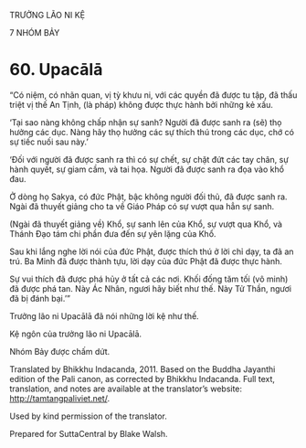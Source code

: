 TRƯỞNG LÃO NI KỆ

7 NHÓM BẢY

# 60\. Upacālā

“Có niệm, có nhãn quan, vị tỳ khưu ni, với các quyền đã được tu tập, đã thấu triệt vị thế An Tịnh, (là pháp) không được thực hành bởi những kẻ xấu.

‘Tại sao nàng không chấp nhận sự sanh? Người đã được sanh ra (sẽ) thọ hưởng các dục. Nàng hãy thọ hưởng các sự thích thú trong các dục, chớ có sự tiếc nuối sau này.’

‘Đối với người đã được sanh ra thì có sự chết, sự chặt đứt các tay chân, sự hành quyết, sự giam cầm, và tai họa. Người đã được sanh ra đọa vào khổ đau.

Ở dòng họ Sakya, có đức Phật, bậc không người đối thủ, đã được sanh ra. Ngài đã thuyết giảng cho ta về Giáo Pháp có sự vượt qua hẳn sự sanh.

(Ngài đã thuyết giảng về) Khổ, sự sanh lên của Khổ, sự vượt qua Khổ, và Thánh Đạo tám chi phần đưa đến sự yên lặng của Khổ.

Sau khi lắng nghe lời nói của đức Phật, được thích thú ở lời chỉ dạy, ta đã an trú. Ba Minh đã được thành tựu, lời dạy của đức Phật đã được thực hành.

Sự vui thích đã được phá hủy ở tất cả các nơi. Khối đống tăm tối (vô minh) đã được phá tan. Này Ác Nhân, ngươi hãy biết như thế. Này Tử Thần, ngươi đã bị đánh bại.’”

Trưởng lão ni Upacālā đã nói những lời kệ như thế.

Kệ ngôn của trưởng lão ni Upacālā.

Nhóm Bảy được chấm dứt.

Translated by Bhikkhu Indacanda, 2011. Based on the Buddha Jayanthi edition of the Pali canon, as corrected by Bhikkhu Indacanda. Full text, translation, and notes are available at the translator’s website: http://tamtangpaliviet.net/.

Used by kind permission of the translator.

Prepared for SuttaCentral by Blake Walsh.